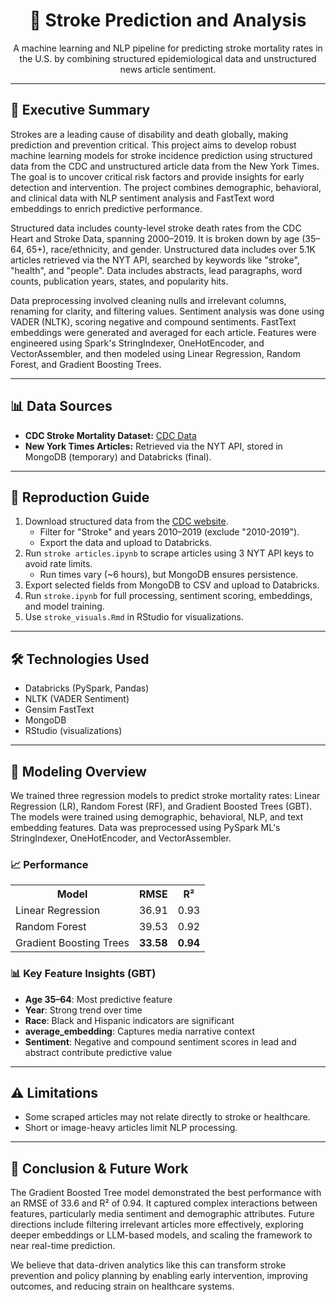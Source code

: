 <!-- README.md for Stroke Prediction and Analysis -->

<h1 align="center">🧠 Stroke Prediction and Analysis</h1>

<p align="center">
  A machine learning and NLP pipeline for predicting stroke mortality rates in the U.S. by combining structured epidemiological data and unstructured news article sentiment.
</p>

<hr />

<h2>📌 Executive Summary</h2>
<p>
Strokes are a leading cause of disability and death globally, making prediction and prevention critical. This project aims to develop robust machine learning models for stroke incidence prediction using structured data from the CDC and unstructured article data from the New York Times. The goal is to uncover critical risk factors and provide insights for early detection and intervention. The project combines demographic, behavioral, and clinical data with NLP sentiment analysis and FastText word embeddings to enrich predictive performance.
</p>

<p>
Structured data includes county-level stroke death rates from the CDC Heart and Stroke Data, spanning 2000–2019. It is broken down by age (35–64, 65+), race/ethnicity, and gender. Unstructured data includes over 5.1K articles retrieved via the NYT API, searched by keywords like "stroke", "health", and "people". Data includes abstracts, lead paragraphs, word counts, publication years, states, and popularity hits.
</p>

<p>
Data preprocessing involved cleaning nulls and irrelevant columns, renaming for clarity, and filtering values. Sentiment analysis was done using VADER (NLTK), scoring negative and compound sentiments. FastText embeddings were generated and averaged for each article. Features were engineered using Spark's StringIndexer, OneHotEncoder, and VectorAssembler, and then modeled using Linear Regression, Random Forest, and Gradient Boosting Trees.
</p>

<hr />

<h2>📊 Data Sources</h2>
<ul>
  <li><strong>CDC Stroke Mortality Dataset:</strong> <a href="https://data.cdc.gov/Heart-Disease-Stroke-Prevention/Rates-and-Trends-in-Heart-Disease-and-Stroke-Morta/7b9s-s8ck/about_data" target="_blank">CDC Data</a></li>
  <li><strong>New York Times Articles:</strong> Retrieved via the NYT API, stored in MongoDB (temporary) and Databricks (final).</li>
</ul>

<hr />

<h2>📑 Reproduction Guide</h2>
<ol>
  <li>
    Download structured data from the <a href="https://data.cdc.gov/Heart-Disease-Stroke-Prevention/Rates-and-Trends-in-Heart-Disease-and-Stroke-Morta/7b9s-s8ck" target="_blank">CDC website</a>.
    <ul>
      <li>Filter for "Stroke" and years 2010–2019 (exclude "2010-2019").</li>
      <li>Export the data and upload to Databricks.</li>
    </ul>
  </li>
  <li>
    Run <code>stroke articles.ipynb</code> to scrape articles using 3 NYT API keys to avoid rate limits.
    <ul>
      <li>Run times vary (~6 hours), but MongoDB ensures persistence.</li>
    </ul>
  </li>
  <li>Export selected fields from MongoDB to CSV and upload to Databricks.</li>
  <li>Run <code>stroke.ipynb</code> for full processing, sentiment scoring, embeddings, and model training.</li>
  <li>Use <code>stroke_visuals.Rmd</code> in RStudio for visualizations.</li>
</ol>

<hr />

<h2>🛠️ Technologies Used</h2>
<ul>
  <li>Databricks (PySpark, Pandas)</li>
  <li>NLTK (VADER Sentiment)</li>
  <li>Gensim FastText</li>
  <li>MongoDB</li>
  <li>RStudio (visualizations)</li>
</ul>

<hr />

<h2>🧪 Modeling Overview</h2>
<p>
We trained three regression models to predict stroke mortality rates: Linear Regression (LR), Random Forest (RF), and Gradient Boosted Trees (GBT). The models were trained using demographic, behavioral, NLP, and text embedding features. Data was preprocessed using PySpark ML's StringIndexer, OneHotEncoder, and VectorAssembler.
</p>

<h3>📈 Performance</h3>
<table>
  <tr><th>Model</th><th>RMSE</th><th>R²</th></tr>
  <tr><td>Linear Regression</td><td>36.91</td><td>0.93</td></tr>
  <tr><td>Random Forest</td><td>39.53</td><td>0.92</td></tr>
  <tr><td>Gradient Boosting Trees</td><td><strong>33.58</strong></td><td><strong>0.94</strong></td></tr>
</table>

<h3>📊 Key Feature Insights (GBT)</h3>
<ul>
  <li><strong>Age 35–64</strong>: Most predictive feature</li>
  <li><strong>Year</strong>: Strong trend over time</li>
  <li><strong>Race</strong>: Black and Hispanic indicators are significant</li>
  <li><strong>average_embedding</strong>: Captures media narrative context</li>
  <li><strong>Sentiment</strong>: Negative and compound sentiment scores in lead and abstract contribute predictive value</li>
</ul>

<hr />

<h2>⚠️ Limitations</h2>
<ul>
  <li>Some scraped articles may not relate directly to stroke or healthcare.</li>
  <li>Short or image-heavy articles limit NLP processing.</li>
</ul>

<hr />

<h2>🚀 Conclusion & Future Work</h2>
<p>
The Gradient Boosted Tree model demonstrated the best performance with an RMSE of 33.6 and R² of 0.94. It captured complex interactions between features, particularly media sentiment and demographic attributes. Future directions include filtering irrelevant articles more effectively, exploring deeper embeddings or LLM-based models, and scaling the framework to near real-time prediction.
</p>
<p>
We believe that data-driven analytics like this can transform stroke prevention and policy planning by enabling early intervention, improving outcomes, and reducing strain on healthcare systems.
</p>

